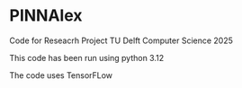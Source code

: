 # PINNAlex
Code for Reseacrh Project TU Delft Computer Science 2025

This code has been run using python 3.12

The code uses TensorFLow 
